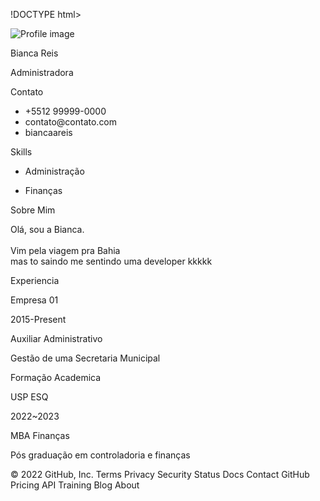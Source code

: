 !DOCTYPE html>
<html lang="en">
<head>
    <meta charset="UTF-8">
    <meta http-equiv="X-UA-Compatible" content="IE=edge">
    <meta name="viewport" content="width=device-width, initial-scale=1.0">
    <!-- Custom CSS -->
    <link rel="stylesheet" href="style.css">
</head>
<body>
    <main class="resume-contents">
        <section class="left-section">
            <div class="left-section-contents">
                <div class="profile">
                    <img class="profile-image" src="img/profile.jpg" alt="Profile image">
                    <p class="name">Bianca Reis</p>
                    <p class="profession">Administradora</p>
                </div>
                <div class="contact-info">
                    <p class="left-title">Contato</p>
                    <ul>
                        <li><i class="fa fa-phone"></i>+5512 99999-0000
                        </li>
                        <li><i class="fa fa-envelope"></i>contato@contato.com</li>
                        <li><i class="fa fa-github"></i>biancaareis</li>
                    </ul>
                </div>
                <div class="skills">
                    <p class="left-title">Skills</p>
                    <ul>
                        <li><p>Administração</p></li>
                        <li><p>Finanças</p></li>
                    </ul>
                </div>
            </div>
        </section>
 <section class="right-section">
            <div class="right-section-contents">
                <!-- sobre mim -->
                <section class="about gap">
                    <div class="right-title">Sobre Mim</div>
                    <p class="about-me-contents">
                        Olá, sou a Bianca.<br>
                        <br> Vim pela viagem pra Bahia
                        <br> mas to saindo me sentindo uma developer kkkkk <br>
                    </p>
                </section>
                <!-- fim sobre mim -->
                <!-- experiencia -->
                <section class="experience gap">
                    <div class="right-title">Experiencia</div>
                    <div class="experience-contents">
                        <div class="exp-left">
                            <p class="exp-company-name">Empresa 01</p>
                            <p class="exp-time-period">2015-Present</p>
                        </div>
                        <div class="exp-right">
                            <p class="exp-position">Auxiliar Administrativo</p>
                            <p class="exp-desc">
                                Gestão de uma Secretaria Municipal
                            </p>
                        </div>
                    </div>
                    </div>
                </section>
                <!-- fim experiencia -->
                <!-- formação academica-->
                <section class="education gap">
                    <div class="right-title">Formação Academica</div>
                    <div class="education-contents">
                        <div class="education-left">
                            <p class="education-school-name">USP ESQ</p>
                            <p class="educationp-time-period">2022~2023</p>
                        </div>
                        <div class="education-right">
                            <p class="education-subject">MBA Finanças</p>
                            <p class="education-desc">
                                Pós graduação em controladoria e finanças
                            </p>
                        </div>
                    </div>
                        </div>
                    </div>
                </section>
                <!-- fim formação academica-->
            </div>
        </section>
    </main>
</body>
</html>
© 2022 GitHub, Inc.
Terms
Privacy
Security
Status
Docs
Contact GitHub
Pricing
API
Training
Blog
About
